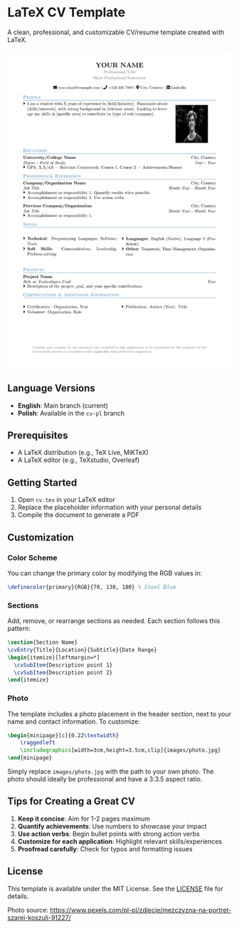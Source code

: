 # LaTeX CV Template

A clean, professional, and customizable CV/resume template created with LaTeX.

![CV Preview](images/cv-preview.jpg)

## Language Versions

- **English**: Main branch (current)
- **Polish**: Available in the `cv-pl` branch

## Prerequisites

- A LaTeX distribution (e.g., TeX Live, MiKTeX)
- A LaTeX editor (e.g., TeXstudio, Overleaf)

## Getting Started

1. Open `cv.tex` in your LaTeX editor
2. Replace the placeholder information with your personal details
3. Compile the document to generate a PDF

## Customization

### Color Scheme

You can change the primary color by modifying the RGB values in:

```tex
\definecolor{primary}{RGB}{70, 130, 180} % Steel Blue
```

### Sections

Add, remove, or rearrange sections as needed. Each section follows this pattern:

```tex
\section{Section Name}
\cvEntry{Title}{Location}{Subtitle}{Date Range}
\begin{itemize}[leftmargin=*]
  \cvSubItem{Description point 1}
  \cvSubItem{Description point 2}
\end{itemize}
```

### Photo

The template includes a photo placement in the header section, next to your name and contact information. To customize:

```tex
\begin{minipage}[c]{0.22\textwidth}
    \raggedleft
    \includegraphics[width=3cm,height=3.5cm,clip]{images/photo.jpg}
\end{minipage}
```

Simply replace `images/photo.jpg` with the path to your own photo. The photo should ideally be professional and have a 3:3.5 aspect ratio.

## Tips for Creating a Great CV

1. **Keep it concise**: Aim for 1-2 pages maximum
2. **Quantify achievements**: Use numbers to showcase your impact
3. **Use action verbs**: Begin bullet points with strong action verbs
4. **Customize for each application**: Highlight relevant skills/experiences
5. **Proofread carefully**: Check for typos and formatting issues

## License

This template is available under the MIT License. See the [LICENSE](LICENSE) file for details.

Photo source: https://www.pexels.com/pl-pl/zdjecie/mezczyzna-na-portret-szarej-koszuli-91227/